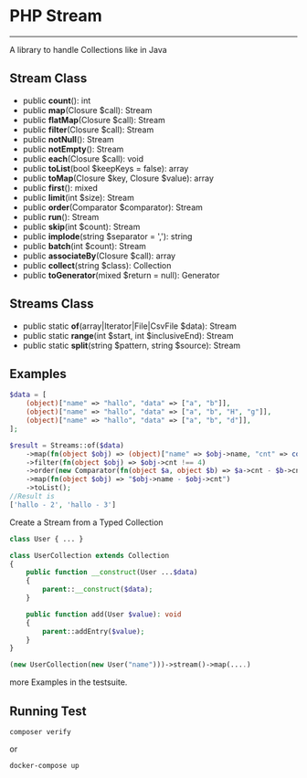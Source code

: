# PHP Stream

---
A library to handle Collections like in Java

## Stream Class
* public **count**(): int
* public **map**(Closure $call): Stream
* public **flatMap**(Closure $call): Stream
* public **filter**(Closure $call): Stream
* public **notNull**(): Stream
* public **notEmpty**(): Stream
* public **each**(Closure $call): void
* public **toList**(bool $keepKeys = false): array
* public **toMap**(Closure $key, Closure $value): array
* public **first**(): mixed
* public **limit**(int $size): Stream
* public **order**(Comparator $comparator): Stream
* public **run**(): Stream
* public **skip**(int $count): Stream
* public **implode**(string $separator = ','): string
* public **batch**(int $count): Stream
* public **associateBy**(Closure $call): array
* public **collect**(string $class): Collection
* public **toGenerator**(mixed $return = null): Generator

## Streams Class
* public static **of**(array|Iterator|File|CsvFile $data): Stream
* public static **range**(int $start, int $inclusiveEnd): Stream
* public static **split**(string $pattern, string $source): Stream

## Examples

```php
$data = [
    (object)["name" => "hallo", "data" => ["a", "b"]],
    (object)["name" => "hallo", "data" => ["a", "b", "H", "g"]],
    (object)["name" => "hallo", "data" => ["a", "b", "d"]],
];

$result = Streams::of($data)
    ->map(fn(object $obj) => (object)["name" => $obj->name, "cnt" => count($obj->data)])
    ->filter(fn(object $obj) => $obj->cnt !== 4)
    ->order(new Comparator(fn(object $a, object $b) => $a->cnt - $b->cnt))
    ->map(fn(object $obj) => "$obj->name - $obj->cnt")
    ->toList();
//Result is
['hallo - 2', 'hallo - 3']
```

Create a Stream from a Typed Collection
```php
class User { ... }

class UserCollection extends Collection
{
    public function __construct(User ...$data)
    {
        parent::__construct($data);
    }

    public function add(User $value): void 
    {
        parent::addEntry($value);
    }
}   

(new UserCollection(new User("name")))->stream()->map(....)
```

more Examples in the testsuite.

## Running Test
```shell
composer verify
```
or
```shell
docker-compose up
```